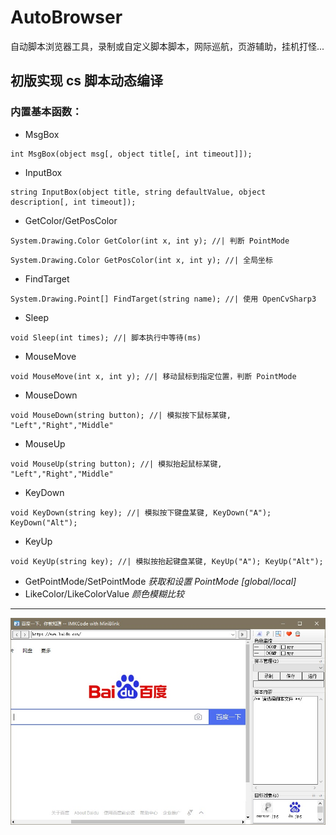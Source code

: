 # AutoBrowser
自动脚本浏览器工具，录制或自定义脚本脚本，网际巡航，页游辅助，挂机打怪...

## 初版实现 cs 脚本动态编译
### 内置基本函数：
* MsgBox
 ```
int MsgBox(object msg[, object title[, int timeout]]);
 ```
* InputBox
 ```
string InputBox(object title, string defaultValue, object description[, int timeout]);
 ```
* GetColor/GetPosColor
```
System.Drawing.Color GetColor(int x, int y); //| 判断 PointMode 
```
```
System.Drawing.Color GetPosColor(int x, int y); //| 全局坐标
```
* FindTarget
```
System.Drawing.Point[] FindTarget(string name); //| 使用 OpenCvSharp3 
```
* Sleep
```
void Sleep(int times); //| 脚本执行中等待(ms)
```
* MouseMove
```
void MouseMove(int x, int y); //| 移动鼠标到指定位置，判断 PointMode
```
* MouseDown
```
void MouseDown(string button); //| 模拟按下鼠标某键, "Left","Right","Middle"
```
* MouseUp
```
void MouseUp(string button); //| 模拟抬起鼠标某键, "Left","Right","Middle"
```
* KeyDown
```
void KeyDown(string key); //| 模拟按下键盘某键, KeyDown("A"); KeyDown("Alt");
```
* KeyUp
```
void KeyUp(string key); //| 模拟按抬起键盘某键, KeyUp("A"); KeyUp("Alt");
```
* GetPointMode/SetPointMode
  *获取和设置 PointMode [global/local]* 
* LikeColor/LikeColorValue
   *颜色模糊比较*
---
![主界面](./P1.jpg)
